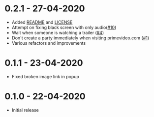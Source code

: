 # 0.2.1 - 27-04-2020
- Added [README](README.md) and [LICENSE](LICENSE)
- Attempt on fixing black screen with only audio([#10](https://github.com/videoparty/prime-chrome/issues/10))
- Wait when someone is watching a trailer ([#4](https://github.com/videoparty/prime-chrome/issues/4))
- Don't create a party immediately when visiting primevideo.com ([#1](https://github.com/videoparty/prime-chrome/issues/1))
- Various refactors and improvements

# 0.1.1 - 23-04-2020
- Fixed broken image link in popup

# 0.1.0 - 22-04-2020
- Initial release